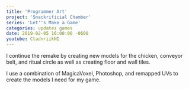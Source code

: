 ```yaml
---
title: 'Programmer Art'
project: 'Snackrificial Chamber'
series: 'Let''s Make a Game'
categories: updates games
date: 2019-02-05 16:00:00 -0600
youtube: CtadnriikNI
---
```

I continue the remake by creating new models for the chicken, conveyor belt, and ritual circle as well as creating floor and wall tiles.

<!-- more -->

I use a combination of MagicaVoxel, Photoshop, and remapped UVs to create the models I need for my game.